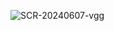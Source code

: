 ![SCR-20240607-vgg](https://github.com/umutsatir/BUILDH3R_June_Algorand/assets/34773592/01c70a72-c904-4a07-9b8a-d8d69f9eaeff)
